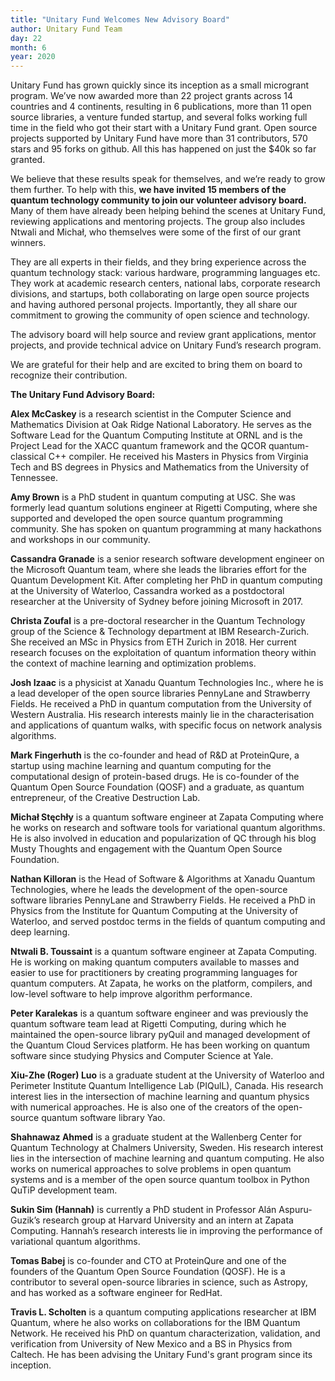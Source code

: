 ```yaml
---
title: "Unitary Fund Welcomes New Advisory Board"
author: Unitary Fund Team
day: 22
month: 6
year: 2020
---
```


Unitary Fund has grown quickly since its inception as a small microgrant program. We’ve now awarded more than 22 project grants across 14 countries and 4 continents, resulting in 6 publications, more than 11 open source libraries, a venture funded startup, and several folks working full time in the field who got their start with a Unitary Fund grant. Open source projects supported by Unitary Fund have more than 31 contributors, 570 stars and 95 forks on github. All this has happened on just the $40k so far granted.  
  
We believe that these results speak for themselves, and we’re ready to grow them further. To help with this, **we have invited 15 members of the quantum technology community to join our volunteer advisory board.** Many of them have already been helping behind the scenes at Unitary Fund, reviewing applications and mentoring projects. The group also includes Ntwali and Michał, who themselves were some of the first of our grant winners.  
  
They are all experts in their fields, and they bring experience across the quantum technology stack: various hardware, programming languages etc. They work at academic research centers, national labs, corporate research divisions, and startups, both collaborating on large open source projects and having authored personal projects. Importantly, they all share our commitment to growing the community of open science and technology.  
  
The advisory board will help source and review grant applications, mentor projects, and provide technical advice on Unitary Fund’s research program.  
  
We are grateful for their help and are excited to bring them on board to recognize their contribution.  
  
**The Unitary Fund Advisory Board:**  
  
**Alex McCaskey** is a research scientist in the Computer Science and Mathematics Division at Oak Ridge National Laboratory. He serves as the Software Lead for the Quantum Computing Institute at ORNL and is the Project Lead for the XACC quantum framework and the QCOR quantum-classical C++ compiler. He received his Masters in Physics from Virginia Tech and BS degrees in Physics and Mathematics from the University of Tennessee.  
  
**Amy Brown** is a PhD student in quantum computing at USC. She was formerly lead quantum solutions engineer at Rigetti Computing, where she supported and developed the open source quantum programming community. She has spoken on quantum programming at many hackathons and workshops in our community.  
  
**Cassandra Granade** is a senior research software development engineer on the Microsoft Quantum team, where she leads the libraries effort for the Quantum Development Kit. After completing her PhD in quantum computing at the University of Waterloo, Cassandra worked as a postdoctoral researcher at the University of Sydney before joining Microsoft in 2017.  
  
**Christa Zoufal** is a pre-doctoral researcher in the Quantum Technology group of the Science & Technology department at IBM Research-Zurich. She received an MSc in Physics from ETH Zurich in 2018. Her current research focuses on the exploitation of quantum information theory within the context of machine learning and optimization problems.  
  
**Josh Izaac** is a physicist at Xanadu Quantum Technologies Inc., where he is a lead developer of the open source libraries PennyLane and Strawberry Fields. He received a PhD in quantum computation from the University of Western Australia. His research interests mainly lie in the characterisation and applications of quantum walks, with specific focus on network analysis algorithms.  
  
**Mark Fingerhuth** is the co-founder and head of R&D at ProteinQure, a startup using machine learning and quantum computing for the computational design of protein-based drugs. He is co-founder of the Quantum Open Source Foundation (QOSF) and a graduate, as quantum entrepreneur, of the Creative Destruction Lab.  
  
**Michał Stęchły** is a quantum software engineer at Zapata Computing where he works on research and software tools for variational quantum algorithms. He is also involved in education and popularization of QC through his blog Musty Thoughts and engagement with the Quantum Open Source Foundation.  
  
**Nathan Killoran** is the Head of Software & Algorithms at Xanadu Quantum Technologies, where he leads the development of the open-source software libraries PennyLane and Strawberry Fields. He received a PhD in Physics from the Institute for Quantum Computing at the University of Waterloo, and served postdoc terms in the fields of quantum computing and deep learning.  
  
**Ntwali B. Toussaint** is a quantum software engineer at Zapata Computing. He is working on making quantum computers available to masses and easier to use for practitioners by creating programming languages for quantum computers. At Zapata, he works on the platform, compilers, and low-level software to help improve algorithm performance.  
  
**Peter Karalekas** is a quantum software engineer and was previously the quantum software team lead at Rigetti Computing, during which he maintained the open-source library pyQuil and managed development of the Quantum Cloud Services platform. He has been working on quantum software since studying Physics and Computer Science at Yale.  
  
**Xiu-Zhe (Roger) Luo** is a graduate student at the University of Waterloo and Perimeter Institute Quantum Intelligence Lab (PIQulL), Canada. His research interest lies in the intersection of machine learning and quantum physics with numerical approaches. He is also one of the creators of the open-source quantum software library Yao.  
  
**Shahnawaz Ahmed** is a graduate student at the Wallenberg Center for Quantum Technology at Chalmers University, Sweden. His research interest lies in the intersection of machine learning and quantum computing. He also works on numerical approaches to solve problems in open quantum systems and is a member of the open source quantum toolbox in Python QuTiP development team.  
  
**Sukin Sim (Hannah)** is currently a PhD student in Professor Alán Aspuru-Guzik’s research group at Harvard University and an intern at Zapata Computing. Hannah’s research interests lie in improving the performance of variational quantum algorithms.  
  
**Tomas Babej** is co-founder and CTO at ProteinQure and one of the founders of the Quantum Open Source Foundation (QOSF). He is a contributor to several open-source libraries in science, such as Astropy, and has worked as a software engineer for RedHat.  
  
**Travis L. Scholten** is a quantum computing applications researcher at IBM Quantum, where he also works on collaborations for the IBM Quantum Network. He received his PhD on quantum characterization, validation, and verification from University of New Mexico and a BS in Physics from Caltech. He has been advising the Unitary Fund's grant program since its inception.  
  
